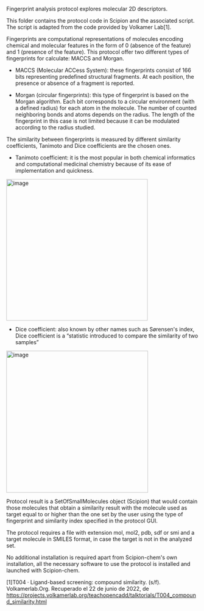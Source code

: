 Fingerprint analysis protocol explores molecular 2D descriptors.

This folder contains the protocol code in Scipion and the associated script. The script is adapted from the code provided by Volkamer Lab[1].  

Fingerprints are computational representations of molecules encoding chemical and molecular features in the form of 0 (absence of the feature) and 1 (presence of the feature).
This protocol offer two different types of fingerprints for calculate: MACCS and Morgan.

- MACCS (Molecular ACCess System): these fingerprints consist of 166 bits representing predefined structural fragments. At each position, the presence or absence of a fragment is reported.

- Morgan (circular fingerprints): this type of fingerprint is based on the Morgan algorithm. Each bit corresponds to a circular environment (with a defined radius) for each atom in the molecule. The number of counted neighboring bonds and atoms depends on the radius. The length of the fingerprint in this case is not limited because it can be modulated according to the radius studied.


The similarity between fingerprints is measured by different similarity coefficients, Tanimoto and Dice coefficients are the chosen ones. 

- Tanimoto coefficient: it is the most popular in both chemical informatics and computational medicinal chemistry because of its ease of implementation and quickness. 
 
 <img width="371" alt="image" src="https://user-images.githubusercontent.com/83068588/175019437-91d6c3d3-f743-4b34-a2a4-efec90846053.png">

- Dice coefficient: also known by other names such as Sørensen's index, Dice coefficient is a “statistic introduced to compare the similarity of two samples” 
               
<img width="372" alt="image" src="https://user-images.githubusercontent.com/83068588/175019510-1ffba674-85ff-4ff5-9827-0b6427981aa9.png">
  

Protocol result is a SetOfSmallMolecules object (Scipion) that would contain those molecules that obtain a similarity result with the molecule used as target equal to or higher than the one set by the user using the type of fingerprint and similarity index specified in the protocol GUI.

The protocol requires a file with extension mol, mol2, pdb, sdf or smi and a target molecule in SMILES format, in case the target is not in the analyzed set. 

No additional installation is required apart from Scipion-chem's own installation, all the necessary software to use the protocol is installed and launched with Scipion-chem.

[1]T004 · Ligand-based screening: compound similarity. (s/f). Volkamerlab.Org. Recuperado el 22 de junio de 2022, de https://projects.volkamerlab.org/teachopencadd/talktorials/T004_compound_similarity.html

